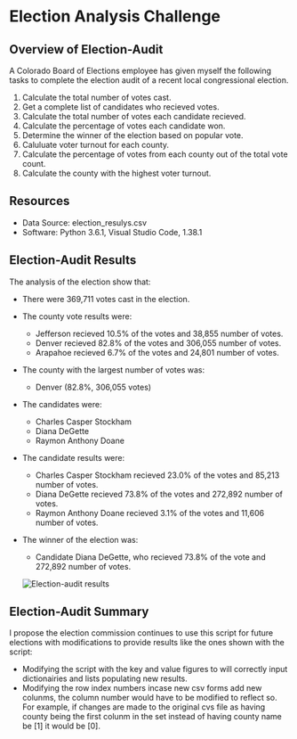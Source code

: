 # Election Analysis Challenge

## Overview of Election-Audit 
A Colorado Board of Elections employee has given myself the following tasks to complete the election audit of a recent local congressional election.

1. Calculate the total number of votes cast.
2. Get a complete list of candidates who recieved votes.
3. Calculate the total number of votes each candidate recieved.
4. Calculate the percentage of votes each candidate won.
5. Determine the winner of the election based on popular vote.
6. Caluluate voter turnout for each county.
7. Calculate the percentage of votes from each county out of the total vote count.
8. Calculate the county with the highest voter turnout.

## Resources
- Data Source: election_resulys.csv
- Software: Python 3.6.1, Visual Studio Code, 1.38.1

## Election-Audit Results
The analysis of the election show that:
- There were 369,711 votes cast in the election.
- The county vote results were:
  - Jefferson recieved 10.5% of the votes and 38,855 number of votes.
  - Denver recieved 82.8% of the votes and 306,055 number of votes.
  - Arapahoe recieved 6.7% of the votes and 24,801 number of votes.
- The county with the largest number of votes was:
  - Denver (82.8%, 306,055 votes)
- The candidates were:
  - Charles Casper Stockham
  - Diana DeGette
  - Raymon Anthony Doane
- The candidate results were:
  - Charles Casper Stockham recieved 23.0% of the votes and 85,213 number of votes.
  - Diana DeGette recieved 73.8% of the votes and 272,892 number of votes.
  - Raymon Anthony Doane recieved 3.1% of the votes and 11,606 number of votes.
- The winner of the election was:
  - Candidate Diana DeGette, who recieved 73.8% of the vote and 272,892 number of votes.



  ![Election-audit results](https://user-images.githubusercontent.com/93004710/149649073-358d7b28-5a86-44ea-8970-cf659e1345d0.png)



## Election-Audit Summary
I propose the election commission continues to use this script for future elections with modifications to provide results like the ones shown with the script:
  - Modifying the script with the key and value figures to will correctly input dictionairies and lists populating new results.
  - Modifying the row index numbers incase new csv forms add new colunms, the column number would have to be modified to reflect so. For example, if changes are made to the original cvs file as having county being the first colunm in the set instead of having county name be [1] it would be [0].


